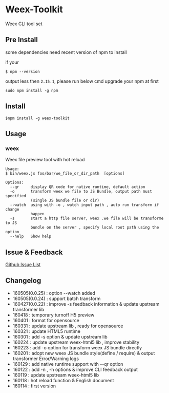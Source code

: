 Weex-Toolkit
============

Weex CLI tool set

## Pre Install
some dependencies need recent version of npm to install

if your
```
$ npm --version
```
output less then `2.15.1`, please run below cmd upgrade your npm at first
```
sudo npm install -g npm
```

## Install
```
$npm install -g weex-toolkit
```

##  Usage

### weex
Weex file preview tool with hot reload 
```
Usage:
$ bin/weex.js foo/bar/we_file_or_dir_path  [options]

Options:
  --qr     display QR code for native runtime, default action          
  -o       transform weex we file to JS Bundle, output path must specified
           (single JS bundle file or dir)        
  --watch  using with -o , watch input path , auto run transform if change
           happen
  -s       start a http file server, weex .we file will be transforme to JS
           bundle on the server , specify local root path using the option
  --help   Show help                                                   
```


## Issue & Feedback

[Github Issue List](https://github.com/alibaba/weex_toolchain/issues)

## Changelog
* 160505(0.0.25) : option --watch added
* 160505(0.0.24) : support batch transform 
* 160427(0.0.22) : improve -s feedback information & update upstream transformer lib
* 160418 : temporary turnoff H5 preview
* 160401 : format for opensource
* 160331 : update upstream lib , ready for opensource
* 160321 : update HTML5 runtime
* 160301 : add -s option  &  update upstream lib
* 160224 : update upstream weex-html5 lib , improve stability
* 160223 : add -o option for transform weex JS bundle directly
* 160201 : adopt new weex JS bundle style(define / require) & output transformer Error/Warning logs
* 160129 : add  native runtime  support  with --qr option
* 160122 : add -n , -h options &  improve CLI feedback output
* 160119 : update upstream weex-html5 lib
* 160118 : hot reload function & English document
* 160114 : first version 